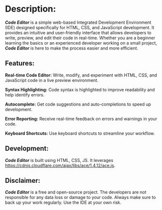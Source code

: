 # Description:
***Code Editor*** is a simple web-based Integrated Development Environment (IDE) designed specifically for HTML, CSS, and JavaScript development. It provides an intuitive and user-friendly interface that allows developers to write, preview, and edit their code in real-time. Whether you are a beginner learning the basics or an experienced developer working on a small project, ***Code Editor*** is here to make the process easier and more efficient.

## Features:

**Real-time Code Editor:** Write, modify, and experiment with HTML, CSS, and JavaScript code in a live preview environment.

**Syntax Highlighting:** Code syntax is highlighted to improve readability and help identify errors.

**Autocomplete:** Get code suggestions and auto-completions to speed up development.

**Error Reporting:** Receive real-time feedback on errors and warnings in your code.

**Keyboard Shortcuts:** Use keyboard shortcuts to streamline your workflow.

## Development:

***Code Editor*** is built using HTML, CSS, JS. It leverages https://cdnjs.cloudflare.com/ajax/libs/ace/1.4.12/ace.js.

## Disclaimer:

***Code Editor*** is a free and open-source project. The developers are not responsible for any data loss or damage to your code. Always make sure to back up your work regularly. Use the IDE at your own risk.
